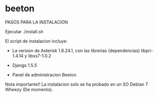 beeton
======


PASOS PARA LA INSTALACION


Ejecutar ./install.sh

El script de instalacion incluye: 

- La version de Asterisk 1.8.24.1, con las librerias (dependencias) libpri-1.4.14 y libss7-1.0.2 

- Django 1.5.5

- Panel de administracion Beeton


Nota importante!!
La instalacion solo se ha probado en un SO Debian 7 Wheezy (De momento).

